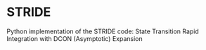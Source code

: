 # STRIDE
Python implementation of the STRIDE code: State Transition Rapid Integration with DCON (Asymptotic) Expansion

